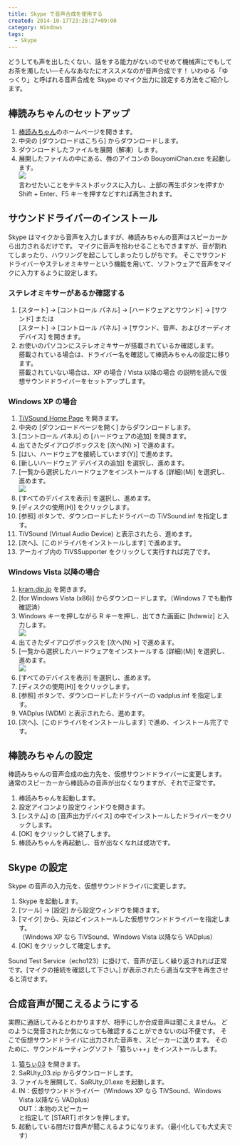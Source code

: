 ```yaml
---
title: Skype で音声合成を使用する
created: 2014-10-17T23:28:27+09:00
category: Windows
tags:
  - Skype
---
```

どうしても声を出したくない、話をする能力がないのでせめて機械声にでもしてお茶を濁したい―そんなあなたにオススメなのが音声合成です！
いわゆる「ゆっくり」と呼ばれる音声合成を Skype のマイク出力に設定する方法をご紹介します。

<!-- more -->

## 棒読みちゃんのセットアップ

1. [棒読みちゃん](https://chi.usamimi.info/Program/Application/BouyomiChan/)のホームページを開きます。
1. 中央の [ダウンロードはこちら] からダウンロードします。
1. ダウンロードしたファイルを展開（解凍）します。
1. 展開したファイルの中にある、唇のアイコンの BouyomiChan.exe を起動します。  
![](../media/bouyomi.png)  
言わせたいことをテキストボックスに入力し、上部の再生ボタンを押すか Shift + Enter、F5 キーを押すなどすれば再生されます。

## サウンドドライバーのインストール

Skype はマイクから音声を入力しますが、棒読みちゃんの音声はスピーカーから出力されるだけです。
マイクに音声を拾わせることもできますが、音が割れてしまったり、ハウリングを起こしてしまったりしがちです。
そこでサウンドドライバーやステレオミキサーという機能を用いて、ソフトウェアで音声をマイクに入力するように設定します。

### ステレオミキサーがあるか確認する

1. [スタート] → [コントロール パネル] → [ハードウェアとサウンド] → [サウンド] または  
   [スタート] → [コントロール パネル] → [サウンド、音声、およびオーディオ デバイス] を開きます。
1. お使いのパソコンにステレオミキサーが搭載されているか確認します。  
   搭載されている場合は、ドライバー名を確認して棒読みちゃんの設定に移ります。  
   搭載されていない場合は、XP の場合 / Vista 以降の場合 の説明を読んで仮想サウンドドライバーをセットアップします。

### Windows XP の場合

1. [TiVSound Home Page](http://t-ishii.la.coocan.jp/hp/vs/) を開きます。
1. 中央の [ダウンロードページを開く] からダウンロードします。
1. [コントロール パネル] の [ハードウェアの追加] を開きます。
1. 出てきたダイアログボックスを [次へ(N) >] で進めます。
1. [はい、ハードウェアを接続しています(Y)] で進めます。
1. [新しいハードウェア デバイスの追加] を選択し、進めます。
1. [一覧から選択したハードウェアをインストールする (詳細)(M)] を選択し、進めます。  
   ![](../media/install_hardware_xp.png)
1. [すべてのデバイスを表示] を選択し、進めます。
1. [ディスクの使用(H)] をクリックします。
1. [参照] ボタンで、ダウンロードしたドライバーの TiVSound.inf を指定します。
1. TiVSound (Virtual Audio Device) と表示されたら、進めます。
1. [次へ]、[このドライバをインストールします] で進めます。
1. アーカイブ内の TiVSSupporter をクリックして実行すれば完了です。

### Windows Vista 以降の場合

1. [kram.dip.jp](https://kram.nyamikan.net/#vadplus) を開きます。
1. [for Windows Vista (x86)] からダウンロードします。（Windows 7 でも動作確認済）
1. Windows キーを押しながら R キーを押し、出てきた画面に [hdwwiz] と入力します。  
   ![](../media/hdwwiz.png)
1. 出てきたダイアログボックスを [次へ(N) >] で進めます。
1. [一覧から選択したハードウェアをインストールする (詳細)(M)] を選択し、進めます。  
   ![](../media/install_hardware.png)
1. [すべてのデバイスを表示] を選択し、進めます。
1. [ディスクの使用(H)] をクリックします。
1. [参照] ボタンで、ダウンロードしたドライバーの vadplus.inf を指定します。
1. VADplus (WDM) と表示されたら、進めます。
1. [次へ]、[このドライバをインストールします] で進め、インストール完了です。

## 棒読みちゃんの設定

棒読みちゃんの音声合成の出力先を、仮想サウンドドライバーに変更します。
通常のスピーカーから棒読みの音声が出なくなりますが、それで正常です。

1. 棒読みちゃんを起動します。
1. 設定アイコンより設定ウィンドウを開きます。
1. [システム] の [音声出力デバイス] の中でインストールしたドライバーをクリックします。
1. [OK] をクリックして終了します。
1. 棒読みちゃんを再起動し、音が出なくなれば成功です。

## Skype の設定

Skype の音声の入力元を、仮想サウンドドライバに変更します。

1. Skype を起動します。
1. [ツール] → [設定] から設定ウィンドウを開きます。
1. [マイク] から、先ほどインストールした仮想サウンドドライバーを指定します。  
   （Windows XP なら TiVSound、Windows Vista 以降なら VADplus）
1. [OK] をクリックして確定します。

Sound Test Service（echo123）に掛けて、音声が正しく繰り返されれば正常です。[マイクの接続を確認して下さい。] が表示されたら適当な文字を再生させると消せます。

## 合成音声が聞こえるようにする

実際に通話してみるとわかりますが、相手にしか合成音声は聞こえません。
どのように発音されたか気になっても確認することができないのは不便です。
そこで仮想サウンドドライバに出力された音声を、スピーカーに送ります。
そのために、サウンドルーティングソフト「猿ちぃ++」をインストールします。

1. [猿ちぃ03](http://vad.seesaa.net/article/135937715.html#03) を開きます。
1. SaRUty_03.zip からダウンロードします。
1. ファイルを展開して、SaRUty_01.exe を起動します。
1. IN：仮想サウンドドライバー（Windows XP なら TiVSound、Windows Vista 以降なら VADplus）  
   OUT：本物のスピーカー  
   と指定して [START] ボタンを押します。
1. 起動している間だけ音声が聞こえるようになります。（最小化しても大丈夫です）
